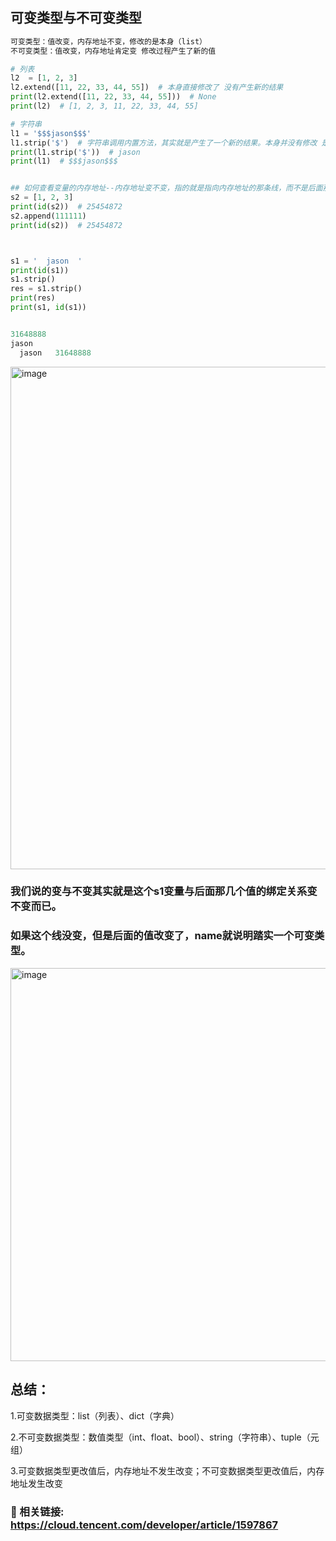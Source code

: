 ## 可变类型与不可变类型
```python
可变类型：值改变，内存地址不变，修改的是本身（list）
不可变类型：值改变，内存地址肯定变 修改过程产生了新的值

# 列表
l2  = [1, 2, 3]
l2.extend([11, 22, 33, 44, 55])  # 本身直接修改了 没有产生新的结果
print(l2.extend([11, 22, 33, 44, 55]))  # None
print(l2)  # [1, 2, 3, 11, 22, 33, 44, 55]

# 字符串
l1 = '$$$jason$$$'
l1.strip('$')  # 字符串调用内置方法，其实就是产生了一个新的结果。本身并没有修改 是产生了新的结果
print(l1.strip('$'))  # jason
print(l1)  # $$$jason$$$


## 如何查看变量的内存地址--内存地址变不变，指的就是指向内存地址的那条线，而不是后面那条线
s2 = [1, 2, 3]
print(id(s2))  # 25454872
s2.append(111111) 
print(id(s2))  # 25454872



s1 = '  jason  '
print(id(s1))
s1.strip()
res = s1.strip()
print(res)
print(s1, id(s1))


31648888
jason
  jason   31648888

```

<img width="1480" height="804" alt="image" src="https://github.com/user-attachments/assets/d0af5bb2-2589-4381-93f4-a39f2968f3af" />


### 我们说的变与不变其实就是这个s1变量与后面那几个值的绑定关系变不变而已。
### 如果这个线没变，但是后面的值改变了，name就说明踏实一个可变类型。

<img width="1061" height="629" alt="image" src="https://github.com/user-attachments/assets/def50d8b-4106-4a93-844b-c264ae0c691f" />


## 总结：
1.可变数据类型：list（列表）、dict（字典）

2.不可变数据类型：数值类型（int、float、bool）、string（字符串）、tuple（元组）

3.可变数据类型更改值后，内存地址不发生改变；不可变数据类型更改值后，内存地址发生改变


### 🔗 相关链接: https://cloud.tencent.com/developer/article/1597867

